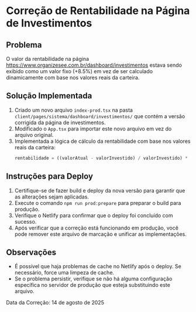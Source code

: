 # Correção de Rentabilidade na Página de Investimentos

## Problema
O valor da rentabilidade na página https://www.organizesee.com.br/dashboard/investimentos estava sendo exibido como um valor fixo (+8.5%) em vez de ser calculado dinamicamente com base nos valores reais da carteira.

## Solução Implementada
1. Criado um novo arquivo `index-prod.tsx` na pasta `client/pages/sistema/dashboard/investimentos/` que contém a versão corrigida da página de investimentos.
2. Modificado o `App.tsx` para importar este novo arquivo em vez do arquivo original.
3. Implementada a lógica de cálculo da rentabilidade com base nos valores reais da carteira:
   ```typescript
   rentabilidade = ((valorAtual - valorInvestido) / valorInvestido) * 100
   ```

## Instruções para Deploy
1. Certifique-se de fazer build e deploy da nova versão para garantir que as alterações sejam aplicadas.
2. Execute o comando `npm run prod:prepare` para preparar o build para produção.
3. Verifique o Netlify para confirmar que o deploy foi concluído com sucesso.
4. Após verificar que a correção está funcionando em produção, você pode remover este arquivo de marcação e unificar as implementações.

## Observações
- É possível que haja problemas de cache no Netlify após o deploy. Se necessário, force uma limpeza de cache.
- Se o problema persistir, verifique se não há alguma configuração específica no servidor de produção que esteja substituindo este arquivo.

Data da Correção: 14 de agosto de 2025
